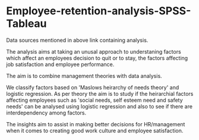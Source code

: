 # Employee-retention-analysis-SPSS-Tableau

Data sources mentioned in above link containing analysis.

The analysis aims at taking an unusal approach to understaning factors which affect an employees decision to quit or to stay, the factors affecting job satisfaction and employee performance.

The aim is to combine management theories with data analysis.

We classify factors based on 'Maslows heirarchy of needs theory' and logistic regression.
As per theory the aim is to study if the heirarchial factors  affecting employees such as 'social needs, self esteem need and safety needs' can be analysed using logistic regression and also to see if there are interdependency among factors.

The insights aim to assist in making better decisions for HR/management when it comes to creating good work culture and employee satisfaction.
